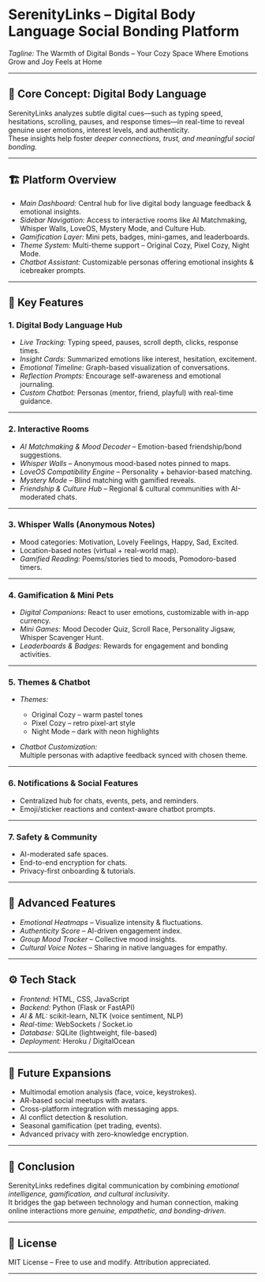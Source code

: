 # SerenityLinks – Digital Body Language Social Bonding Platform

*Tagline:* The Warmth of Digital Bonds – Your Cozy Space Where Emotions Grow and Joy Feels at Home

---

## 🌟 Core Concept: Digital Body Language
SerenityLinks analyzes subtle digital cues—such as typing speed, hesitations, scrolling, pauses, and response times—in real-time to reveal genuine user emotions, interest levels, and authenticity.  
These insights help foster *deeper connections, trust, and meaningful social bonding.*

---

## 🏗 Platform Overview

- *Main Dashboard:* Central hub for live digital body language feedback & emotional insights.  
- *Sidebar Navigation:* Access to interactive rooms like AI Matchmaking, Whisper Walls, LoveOS, Mystery Mode, and Culture Hub.  
- *Gamification Layer:* Mini pets, badges, mini-games, and leaderboards.  
- *Theme System:* Multi-theme support – Original Cozy, Pixel Cozy, Night Mode.  
- *Chatbot Assistant:* Customizable personas offering emotional insights & icebreaker prompts.

---

## 📌 Key Features

### 1. Digital Body Language Hub
- *Live Tracking:* Typing speed, pauses, scroll depth, clicks, response times.  
- *Insight Cards:* Summarized emotions like interest, hesitation, excitement.  
- *Emotional Timeline:* Graph-based visualization of conversations.  
- *Reflection Prompts:* Encourage self-awareness and emotional journaling.  
- *Custom Chatbot:* Personas (mentor, friend, playful) with real-time guidance.

---

### 2. Interactive Rooms
- *AI Matchmaking & Mood Decoder* – Emotion-based friendship/bond suggestions.  
- *Whisper Walls* – Anonymous mood-based notes pinned to maps.  
- *LoveOS Compatibility Engine* – Personality + behavior-based matching.  
- *Mystery Mode* – Blind matching with gamified reveals.  
- *Friendship & Culture Hub* – Regional & cultural communities with AI-moderated chats.

---

### 3. Whisper Walls (Anonymous Notes)
- Mood categories: Motivation, Lovely Feelings, Happy, Sad, Excited.  
- Location-based notes (virtual + real-world map).  
- *Gamified Reading:* Poems/stories tied to moods, Pomodoro-based timers.

---

### 4. Gamification & Mini Pets
- *Digital Companions:* React to user emotions, customizable with in-app currency.  
- *Mini Games:* Mood Decoder Quiz, Scroll Race, Personality Jigsaw, Whisper Scavenger Hunt.  
- *Leaderboards & Badges:* Rewards for engagement and bonding activities.

---

### 5. Themes & Chatbot
- *Themes:*  
  - Original Cozy – warm pastel tones  
  - Pixel Cozy – retro pixel-art style  
  - Night Mode – dark with neon highlights  

- *Chatbot Customization:*  
  Multiple personas with adaptive feedback synced with chosen theme.

---

### 6. Notifications & Social Features
- Centralized hub for chats, events, pets, and reminders.  
- Emoji/sticker reactions and context-aware chatbot prompts.

---

### 7. Safety & Community
- AI-moderated safe spaces.  
- End-to-end encryption for chats.  
- Privacy-first onboarding & tutorials.

---

## 🧠 Advanced Features
- *Emotional Heatmaps* – Visualize intensity & fluctuations.  
- *Authenticity Score* – AI-driven engagement index.  
- *Group Mood Tracker* – Collective mood insights.  
- *Cultural Voice Notes* – Sharing in native languages for empathy.

---

## ⚙ Tech Stack
- *Frontend:* HTML, CSS, JavaScript  
- *Backend:* Python (Flask or FastAPI)  
- *AI & ML:* scikit-learn, NLTK (voice sentiment, NLP)  
- *Real-time:* WebSockets / Socket.io  
- *Database:* SQLite (lightweight, file-based)  
- *Deployment:* Heroku / DigitalOcean  

---

## 🚀 Future Expansions
- Multimodal emotion analysis (face, voice, keystrokes).  
- AR-based social meetups with avatars.  
- Cross-platform integration with messaging apps.  
- AI conflict detection & resolution.  
- Seasonal gamification (pet trading, events).  
- Advanced privacy with zero-knowledge encryption.  

---

## 🎯 Conclusion
SerenityLinks redefines digital communication by combining *emotional intelligence, gamification, and cultural inclusivity*.  
It bridges the gap between technology and human connection, making online interactions more *genuine, empathetic, and bonding-driven*.

---

## 📄 License
MIT License – Free to use and modify. Attribution appreciated.

---

